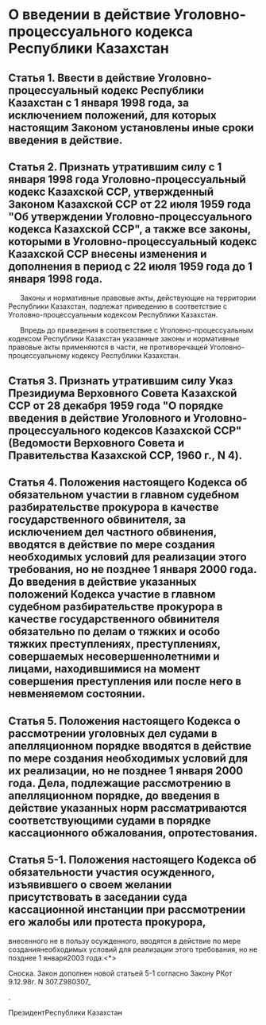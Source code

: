 # О введении в действие Уголовно-процессуального кодекса Республики Казахстан

## Статья 1. Ввести в действие Уголовно-процессуальный кодекс Республики Казахстан с 1 января 1998 года, за исключением положений, для которых настоящим Законом установлены иные сроки введения в действие.

## Статья 2. Признать утратившим силу с 1 января 1998 года Уголовно-процессуальный кодекс Казахской ССР, утвержденный Законом Казахской ССР от 22 июля 1959 года "Об утверждении Уголовно-процессуального кодекса Казахской ССР", а также все законы, которыми в Уголовно-процессуальный кодекс Казахской ССР внесены изменения и дополнения в период с 22 июля 1959 года до 1 января 1998 года.

      Законы и нормативные правовые акты, действующие на территории Республики Казахстан, подлежат приведению в соответствие с Уголовно-процессуальным кодексом Республики Казахстан.

      Впредь до приведения в соответствие с Уголовно-процессуальным кодексом Республики Казахстан указанные законы и нормативные правовые акты применяются в части, не противоречащей Уголовно-процессуальному кодексу Республики Казахстан.

## Статья 3. Признать утратившим силу Указ Президиума Верховного Совета Казахской ССР от 28 декабря 1959 года "О порядке введения в действие Уголовного и Уголовно-процессуального кодексов Казахской ССР" (Ведомости Верховного Совета и Правительства Казахской ССР, 1960 г., N 4).

## Статья 4. Положения настоящего Кодекса об обязательном участии в главном судебном разбирательстве прокурора в качестве государственного обвинителя, за исключением дел частного обвинения, вводятся в действие по мере создания необходимых условий для реализации этого требования, но не позднее 1 января 2000 года. До введения в действие указанных положений Кодекса участие в главном судебном разбирательстве прокурора в качестве государственного обвинителя обязательно по делам о тяжких и особо тяжких преступлениях, преступлениях, совершаемых несовершеннолетними и лицами, находившимися на момент совершения преступления или после него в невменяемом состоянии.

## Статья 5. Положения настоящего Кодекса о рассмотрении уголовных дел судами в апелляционном порядке вводятся в действие по мере создания необходимых условий для их реализации, но не позднее 1 января 2000 года. Дела, подлежащие рассмотрению в апелляционном порядке, до введения в действие указанных норм рассматриваются соответствующими судами в порядке кассационного обжалования, опротестования.

## Статья 5-1. Положения настоящего Кодекса об обязательности участия осужденного, изъявившего о своем желании присутствовать в заседании суда кассационной инстанции при рассмотрении его жалобы или протеста прокурора,

внесенного не в пользу осужденного, вводятся в действие по мере созданиянеобходимых условий для реализации этого требования, но не позднее 1 января2003 года.<*>

Сноска. Закон дополнен новой статьей 5-1 согласно Закону РКот 9.12.98г. N 307.Z980307_

.

ПрезидентРеспублики Казахстан

